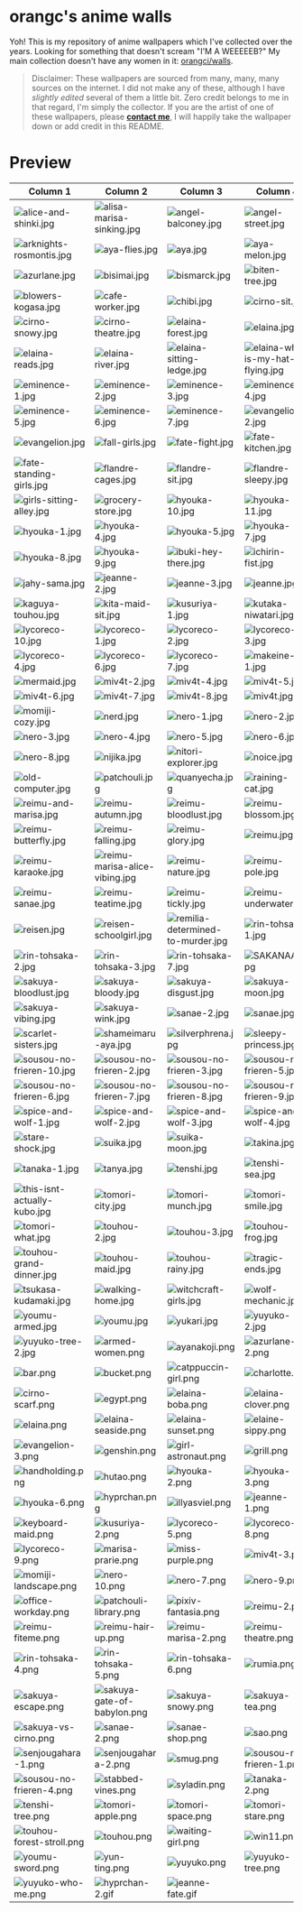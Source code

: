 # orangc's anime walls
Yoh! This is my repository of anime wallpapers which I've collected over the years. Looking for something that doesn't scream "I'M A WEEEEEB?" My main collection doesn't have any women in it: [orangci/walls](https://github.com/orangci/walls).

> Disclaimer: These wallpapers are sourced from many, many, many sources on the internet. I did not make any of these, although I have *slightly edited* several of them a little bit. Zero credit belongs to me in that regard, I'm simply the collector. If you are the artist of one of these wallpapers, please [**contact me**](https://orangc.net), I will happily take the wallpaper down or add credit in this README.
# Preview
| Column 1 | Column 2 | Column 3 | Column 4 |
|---------|---------|---------|---------|
| ![alice-and-shinki.jpg](https://raw.githubusercontent.com/orangci/aniwalls/main/alice-and-shinki.jpg) | ![alisa-marisa-sinking.jpg](https://raw.githubusercontent.com/orangci/aniwalls/main/alisa-marisa-sinking.jpg) | ![angel-balconey.jpg](https://raw.githubusercontent.com/orangci/aniwalls/main/angel-balconey.jpg) | ![angel-street.jpg](https://raw.githubusercontent.com/orangci/aniwalls/main/angel-street.jpg) |
| ![arknights-rosmontis.jpg](https://raw.githubusercontent.com/orangci/aniwalls/main/arknights-rosmontis.jpg) | ![aya-flies.jpg](https://raw.githubusercontent.com/orangci/aniwalls/main/aya-flies.jpg) | ![aya.jpg](https://raw.githubusercontent.com/orangci/aniwalls/main/aya.jpg) | ![aya-melon.jpg](https://raw.githubusercontent.com/orangci/aniwalls/main/aya-melon.jpg) |
| ![azurlane.jpg](https://raw.githubusercontent.com/orangci/aniwalls/main/azurlane.jpg) | ![bisimai.jpg](https://raw.githubusercontent.com/orangci/aniwalls/main/bisimai.jpg) | ![bismarck.jpg](https://raw.githubusercontent.com/orangci/aniwalls/main/bismarck.jpg) | ![biten-tree.jpg](https://raw.githubusercontent.com/orangci/aniwalls/main/biten-tree.jpg) |
| ![blowers-kogasa.jpg](https://raw.githubusercontent.com/orangci/aniwalls/main/blowers-kogasa.jpg) | ![cafe-worker.jpg](https://raw.githubusercontent.com/orangci/aniwalls/main/cafe-worker.jpg) | ![chibi.jpg](https://raw.githubusercontent.com/orangci/aniwalls/main/chibi.jpg) | ![cirno-sit.jpg](https://raw.githubusercontent.com/orangci/aniwalls/main/cirno-sit.jpg) |
| ![cirno-snowy.jpg](https://raw.githubusercontent.com/orangci/aniwalls/main/cirno-snowy.jpg) | ![cirno-theatre.jpg](https://raw.githubusercontent.com/orangci/aniwalls/main/cirno-theatre.jpg) | ![elaina-forest.jpg](https://raw.githubusercontent.com/orangci/aniwalls/main/elaina-forest.jpg) | ![elaina.jpg](https://raw.githubusercontent.com/orangci/aniwalls/main/elaina.jpg) |
| ![elaina-reads.jpg](https://raw.githubusercontent.com/orangci/aniwalls/main/elaina-reads.jpg) | ![elaina-river.jpg](https://raw.githubusercontent.com/orangci/aniwalls/main/elaina-river.jpg) | ![elaina-sitting-ledge.jpg](https://raw.githubusercontent.com/orangci/aniwalls/main/elaina-sitting-ledge.jpg) | ![elaina-why-is-my-hat-flying.jpg](https://raw.githubusercontent.com/orangci/aniwalls/main/elaina-why-is-my-hat-flying.jpg) |
| ![eminence-1.jpg](https://raw.githubusercontent.com/orangci/aniwalls/main/eminence-1.jpg) | ![eminence-2.jpg](https://raw.githubusercontent.com/orangci/aniwalls/main/eminence-2.jpg) | ![eminence-3.jpg](https://raw.githubusercontent.com/orangci/aniwalls/main/eminence-3.jpg) | ![eminence-4.jpg](https://raw.githubusercontent.com/orangci/aniwalls/main/eminence-4.jpg) |
| ![eminence-5.jpg](https://raw.githubusercontent.com/orangci/aniwalls/main/eminence-5.jpg) | ![eminence-6.jpg](https://raw.githubusercontent.com/orangci/aniwalls/main/eminence-6.jpg) | ![eminence-7.jpg](https://raw.githubusercontent.com/orangci/aniwalls/main/eminence-7.jpg) | ![evangelion-2.jpg](https://raw.githubusercontent.com/orangci/aniwalls/main/evangelion-2.jpg) |
| ![evangelion.jpg](https://raw.githubusercontent.com/orangci/aniwalls/main/evangelion.jpg) | ![fall-girls.jpg](https://raw.githubusercontent.com/orangci/aniwalls/main/fall-girls.jpg) | ![fate-fight.jpg](https://raw.githubusercontent.com/orangci/aniwalls/main/fate-fight.jpg) | ![fate-kitchen.jpg](https://raw.githubusercontent.com/orangci/aniwalls/main/fate-kitchen.jpg) |
| ![fate-standing-girls.jpg](https://raw.githubusercontent.com/orangci/aniwalls/main/fate-standing-girls.jpg) | ![flandre-cages.jpg](https://raw.githubusercontent.com/orangci/aniwalls/main/flandre-cages.jpg) | ![flandre-sit.jpg](https://raw.githubusercontent.com/orangci/aniwalls/main/flandre-sit.jpg) | ![flandre-sleepy.jpg](https://raw.githubusercontent.com/orangci/aniwalls/main/flandre-sleepy.jpg) |
| ![girls-sitting-alley.jpg](https://raw.githubusercontent.com/orangci/aniwalls/main/girls-sitting-alley.jpg) | ![grocery-store.jpg](https://raw.githubusercontent.com/orangci/aniwalls/main/grocery-store.jpg) | ![hyouka-10.jpg](https://raw.githubusercontent.com/orangci/aniwalls/main/hyouka-10.jpg) | ![hyouka-11.jpg](https://raw.githubusercontent.com/orangci/aniwalls/main/hyouka-11.jpg) |
| ![hyouka-1.jpg](https://raw.githubusercontent.com/orangci/aniwalls/main/hyouka-1.jpg) | ![hyouka-4.jpg](https://raw.githubusercontent.com/orangci/aniwalls/main/hyouka-4.jpg) | ![hyouka-5.jpg](https://raw.githubusercontent.com/orangci/aniwalls/main/hyouka-5.jpg) | ![hyouka-7.jpg](https://raw.githubusercontent.com/orangci/aniwalls/main/hyouka-7.jpg) |
| ![hyouka-8.jpg](https://raw.githubusercontent.com/orangci/aniwalls/main/hyouka-8.jpg) | ![hyouka-9.jpg](https://raw.githubusercontent.com/orangci/aniwalls/main/hyouka-9.jpg) | ![ibuki-hey-there.jpg](https://raw.githubusercontent.com/orangci/aniwalls/main/ibuki-hey-there.jpg) | ![ichirin-fist.jpg](https://raw.githubusercontent.com/orangci/aniwalls/main/ichirin-fist.jpg) |
| ![jahy-sama.jpg](https://raw.githubusercontent.com/orangci/aniwalls/main/jahy-sama.jpg) | ![jeanne-2.jpg](https://raw.githubusercontent.com/orangci/aniwalls/main/jeanne-2.jpg) | ![jeanne-3.jpg](https://raw.githubusercontent.com/orangci/aniwalls/main/jeanne-3.jpg) | ![jeanne.jpg](https://raw.githubusercontent.com/orangci/aniwalls/main/jeanne.jpg) |
| ![kaguya-touhou.jpg](https://raw.githubusercontent.com/orangci/aniwalls/main/kaguya-touhou.jpg) | ![kita-maid-sit.jpg](https://raw.githubusercontent.com/orangci/aniwalls/main/kita-maid-sit.jpg) | ![kusuriya-1.jpg](https://raw.githubusercontent.com/orangci/aniwalls/main/kusuriya-1.jpg) | ![kutaka-niwatari.jpg](https://raw.githubusercontent.com/orangci/aniwalls/main/kutaka-niwatari.jpg) |
| ![lycoreco-10.jpg](https://raw.githubusercontent.com/orangci/aniwalls/main/lycoreco-10.jpg) | ![lycoreco-1.jpg](https://raw.githubusercontent.com/orangci/aniwalls/main/lycoreco-1.jpg) | ![lycoreco-2.jpg](https://raw.githubusercontent.com/orangci/aniwalls/main/lycoreco-2.jpg) | ![lycoreco-3.jpg](https://raw.githubusercontent.com/orangci/aniwalls/main/lycoreco-3.jpg) |
| ![lycoreco-4.jpg](https://raw.githubusercontent.com/orangci/aniwalls/main/lycoreco-4.jpg) | ![lycoreco-6.jpg](https://raw.githubusercontent.com/orangci/aniwalls/main/lycoreco-6.jpg) | ![lycoreco-7.jpg](https://raw.githubusercontent.com/orangci/aniwalls/main/lycoreco-7.jpg) | ![makeine-1.jpg](https://raw.githubusercontent.com/orangci/aniwalls/main/makeine-1.jpg) |
| ![mermaid.jpg](https://raw.githubusercontent.com/orangci/aniwalls/main/mermaid.jpg) | ![miv4t-2.jpg](https://raw.githubusercontent.com/orangci/aniwalls/main/miv4t-2.jpg) | ![miv4t-4.jpg](https://raw.githubusercontent.com/orangci/aniwalls/main/miv4t-4.jpg) | ![miv4t-5.jpg](https://raw.githubusercontent.com/orangci/aniwalls/main/miv4t-5.jpg) |
| ![miv4t-6.jpg](https://raw.githubusercontent.com/orangci/aniwalls/main/miv4t-6.jpg) | ![miv4t-7.jpg](https://raw.githubusercontent.com/orangci/aniwalls/main/miv4t-7.jpg) | ![miv4t-8.jpg](https://raw.githubusercontent.com/orangci/aniwalls/main/miv4t-8.jpg) | ![miv4t.jpg](https://raw.githubusercontent.com/orangci/aniwalls/main/miv4t.jpg) |
| ![momiji-cozy.jpg](https://raw.githubusercontent.com/orangci/aniwalls/main/momiji-cozy.jpg) | ![nerd.jpg](https://raw.githubusercontent.com/orangci/aniwalls/main/nerd.jpg) | ![nero-1.jpg](https://raw.githubusercontent.com/orangci/aniwalls/main/nero-1.jpg) | ![nero-2.jpg](https://raw.githubusercontent.com/orangci/aniwalls/main/nero-2.jpg) |
| ![nero-3.jpg](https://raw.githubusercontent.com/orangci/aniwalls/main/nero-3.jpg) | ![nero-4.jpg](https://raw.githubusercontent.com/orangci/aniwalls/main/nero-4.jpg) | ![nero-5.jpg](https://raw.githubusercontent.com/orangci/aniwalls/main/nero-5.jpg) | ![nero-6.jpg](https://raw.githubusercontent.com/orangci/aniwalls/main/nero-6.jpg) |
| ![nero-8.jpg](https://raw.githubusercontent.com/orangci/aniwalls/main/nero-8.jpg) | ![nijika.jpg](https://raw.githubusercontent.com/orangci/aniwalls/main/nijika.jpg) | ![nitori-explorer.jpg](https://raw.githubusercontent.com/orangci/aniwalls/main/nitori-explorer.jpg) | ![noice.jpg](https://raw.githubusercontent.com/orangci/aniwalls/main/noice.jpg) |
| ![old-computer.jpg](https://raw.githubusercontent.com/orangci/aniwalls/main/old-computer.jpg) | ![patchouli.jpg](https://raw.githubusercontent.com/orangci/aniwalls/main/patchouli.jpg) | ![quanyecha.jpg](https://raw.githubusercontent.com/orangci/aniwalls/main/quanyecha.jpg) | ![raining-cat.jpg](https://raw.githubusercontent.com/orangci/aniwalls/main/raining-cat.jpg) |
| ![reimu-and-marisa.jpg](https://raw.githubusercontent.com/orangci/aniwalls/main/reimu-and-marisa.jpg) | ![reimu-autumn.jpg](https://raw.githubusercontent.com/orangci/aniwalls/main/reimu-autumn.jpg) | ![reimu-bloodlust.jpg](https://raw.githubusercontent.com/orangci/aniwalls/main/reimu-bloodlust.jpg) | ![reimu-blossom.jpg](https://raw.githubusercontent.com/orangci/aniwalls/main/reimu-blossom.jpg) |
| ![reimu-butterfly.jpg](https://raw.githubusercontent.com/orangci/aniwalls/main/reimu-butterfly.jpg) | ![reimu-falling.jpg](https://raw.githubusercontent.com/orangci/aniwalls/main/reimu-falling.jpg) | ![reimu-glory.jpg](https://raw.githubusercontent.com/orangci/aniwalls/main/reimu-glory.jpg) | ![reimu.jpg](https://raw.githubusercontent.com/orangci/aniwalls/main/reimu.jpg) |
| ![reimu-karaoke.jpg](https://raw.githubusercontent.com/orangci/aniwalls/main/reimu-karaoke.jpg) | ![reimu-marisa-alice-vibing.jpg](https://raw.githubusercontent.com/orangci/aniwalls/main/reimu-marisa-alice-vibing.jpg) | ![reimu-nature.jpg](https://raw.githubusercontent.com/orangci/aniwalls/main/reimu-nature.jpg) | ![reimu-pole.jpg](https://raw.githubusercontent.com/orangci/aniwalls/main/reimu-pole.jpg) |
| ![reimu-sanae.jpg](https://raw.githubusercontent.com/orangci/aniwalls/main/reimu-sanae.jpg) | ![reimu-teatime.jpg](https://raw.githubusercontent.com/orangci/aniwalls/main/reimu-teatime.jpg) | ![reimu-tickly.jpg](https://raw.githubusercontent.com/orangci/aniwalls/main/reimu-tickly.jpg) | ![reimu-underwater.jpg](https://raw.githubusercontent.com/orangci/aniwalls/main/reimu-underwater.jpg) |
| ![reisen.jpg](https://raw.githubusercontent.com/orangci/aniwalls/main/reisen.jpg) | ![reisen-schoolgirl.jpg](https://raw.githubusercontent.com/orangci/aniwalls/main/reisen-schoolgirl.jpg) | ![remilia-determined-to-murder.jpg](https://raw.githubusercontent.com/orangci/aniwalls/main/remilia-determined-to-murder.jpg) | ![rin-tohsaka-1.jpg](https://raw.githubusercontent.com/orangci/aniwalls/main/rin-tohsaka-1.jpg) |
| ![rin-tohsaka-2.jpg](https://raw.githubusercontent.com/orangci/aniwalls/main/rin-tohsaka-2.jpg) | ![rin-tohsaka-3.jpg](https://raw.githubusercontent.com/orangci/aniwalls/main/rin-tohsaka-3.jpg) | ![rin-tohsaka-7.jpg](https://raw.githubusercontent.com/orangci/aniwalls/main/rin-tohsaka-7.jpg) | ![SAKANAAA.jpg](https://raw.githubusercontent.com/orangci/aniwalls/main/SAKANAAA.jpg) |
| ![sakuya-bloodlust.jpg](https://raw.githubusercontent.com/orangci/aniwalls/main/sakuya-bloodlust.jpg) | ![sakuya-bloody.jpg](https://raw.githubusercontent.com/orangci/aniwalls/main/sakuya-bloody.jpg) | ![sakuya-disgust.jpg](https://raw.githubusercontent.com/orangci/aniwalls/main/sakuya-disgust.jpg) | ![sakuya-moon.jpg](https://raw.githubusercontent.com/orangci/aniwalls/main/sakuya-moon.jpg) |
| ![sakuya-vibing.jpg](https://raw.githubusercontent.com/orangci/aniwalls/main/sakuya-vibing.jpg) | ![sakuya-wink.jpg](https://raw.githubusercontent.com/orangci/aniwalls/main/sakuya-wink.jpg) | ![sanae-2.jpg](https://raw.githubusercontent.com/orangci/aniwalls/main/sanae-2.jpg) | ![sanae.jpg](https://raw.githubusercontent.com/orangci/aniwalls/main/sanae.jpg) |
| ![scarlet-sisters.jpg](https://raw.githubusercontent.com/orangci/aniwalls/main/scarlet-sisters.jpg) | ![shameimaru-aya.jpg](https://raw.githubusercontent.com/orangci/aniwalls/main/shameimaru-aya.jpg) | ![silverphrena.jpg](https://raw.githubusercontent.com/orangci/aniwalls/main/silverphrena.jpg) | ![sleepy-princess.jpg](https://raw.githubusercontent.com/orangci/aniwalls/main/sleepy-princess.jpg) |
| ![sousou-no-frieren-10.jpg](https://raw.githubusercontent.com/orangci/aniwalls/main/sousou-no-frieren-10.jpg) | ![sousou-no-frieren-2.jpg](https://raw.githubusercontent.com/orangci/aniwalls/main/sousou-no-frieren-2.jpg) | ![sousou-no-frieren-3.jpg](https://raw.githubusercontent.com/orangci/aniwalls/main/sousou-no-frieren-3.jpg) | ![sousou-no-frieren-5.jpg](https://raw.githubusercontent.com/orangci/aniwalls/main/sousou-no-frieren-5.jpg) |
| ![sousou-no-frieren-6.jpg](https://raw.githubusercontent.com/orangci/aniwalls/main/sousou-no-frieren-6.jpg) | ![sousou-no-frieren-7.jpg](https://raw.githubusercontent.com/orangci/aniwalls/main/sousou-no-frieren-7.jpg) | ![sousou-no-frieren-8.jpg](https://raw.githubusercontent.com/orangci/aniwalls/main/sousou-no-frieren-8.jpg) | ![sousou-no-frieren-9.jpg](https://raw.githubusercontent.com/orangci/aniwalls/main/sousou-no-frieren-9.jpg) |
| ![spice-and-wolf-1.jpg](https://raw.githubusercontent.com/orangci/aniwalls/main/spice-and-wolf-1.jpg) | ![spice-and-wolf-2.jpg](https://raw.githubusercontent.com/orangci/aniwalls/main/spice-and-wolf-2.jpg) | ![spice-and-wolf-3.jpg](https://raw.githubusercontent.com/orangci/aniwalls/main/spice-and-wolf-3.jpg) | ![spice-and-wolf-4.jpg](https://raw.githubusercontent.com/orangci/aniwalls/main/spice-and-wolf-4.jpg) |
| ![stare-shock.jpg](https://raw.githubusercontent.com/orangci/aniwalls/main/stare-shock.jpg) | ![suika.jpg](https://raw.githubusercontent.com/orangci/aniwalls/main/suika.jpg) | ![suika-moon.jpg](https://raw.githubusercontent.com/orangci/aniwalls/main/suika-moon.jpg) | ![takina.jpg](https://raw.githubusercontent.com/orangci/aniwalls/main/takina.jpg) |
| ![tanaka-1.jpg](https://raw.githubusercontent.com/orangci/aniwalls/main/tanaka-1.jpg) | ![tanya.jpg](https://raw.githubusercontent.com/orangci/aniwalls/main/tanya.jpg) | ![tenshi.jpg](https://raw.githubusercontent.com/orangci/aniwalls/main/tenshi.jpg) | ![tenshi-sea.jpg](https://raw.githubusercontent.com/orangci/aniwalls/main/tenshi-sea.jpg) |
| ![this-isnt-actually-kubo.jpg](https://raw.githubusercontent.com/orangci/aniwalls/main/this-isnt-actually-kubo.jpg) | ![tomori-city.jpg](https://raw.githubusercontent.com/orangci/aniwalls/main/tomori-city.jpg) | ![tomori-munch.jpg](https://raw.githubusercontent.com/orangci/aniwalls/main/tomori-munch.jpg) | ![tomori-smile.jpg](https://raw.githubusercontent.com/orangci/aniwalls/main/tomori-smile.jpg) |
| ![tomori-what.jpg](https://raw.githubusercontent.com/orangci/aniwalls/main/tomori-what.jpg) | ![touhou-2.jpg](https://raw.githubusercontent.com/orangci/aniwalls/main/touhou-2.jpg) | ![touhou-3.jpg](https://raw.githubusercontent.com/orangci/aniwalls/main/touhou-3.jpg) | ![touhou-frog.jpg](https://raw.githubusercontent.com/orangci/aniwalls/main/touhou-frog.jpg) |
| ![touhou-grand-dinner.jpg](https://raw.githubusercontent.com/orangci/aniwalls/main/touhou-grand-dinner.jpg) | ![touhou-maid.jpg](https://raw.githubusercontent.com/orangci/aniwalls/main/touhou-maid.jpg) | ![touhou-rainy.jpg](https://raw.githubusercontent.com/orangci/aniwalls/main/touhou-rainy.jpg) | ![tragic-ends.jpg](https://raw.githubusercontent.com/orangci/aniwalls/main/tragic-ends.jpg) |
| ![tsukasa-kudamaki.jpg](https://raw.githubusercontent.com/orangci/aniwalls/main/tsukasa-kudamaki.jpg) | ![walking-home.jpg](https://raw.githubusercontent.com/orangci/aniwalls/main/walking-home.jpg) | ![witchcraft-girls.jpg](https://raw.githubusercontent.com/orangci/aniwalls/main/witchcraft-girls.jpg) | ![wolf-mechanic.jpg](https://raw.githubusercontent.com/orangci/aniwalls/main/wolf-mechanic.jpg) |
| ![youmu-armed.jpg](https://raw.githubusercontent.com/orangci/aniwalls/main/youmu-armed.jpg) | ![youmu.jpg](https://raw.githubusercontent.com/orangci/aniwalls/main/youmu.jpg) | ![yukari.jpg](https://raw.githubusercontent.com/orangci/aniwalls/main/yukari.jpg) | ![yuyuko-2.jpg](https://raw.githubusercontent.com/orangci/aniwalls/main/yuyuko-2.jpg) |
| ![yuyuko-tree-2.jpg](https://raw.githubusercontent.com/orangci/aniwalls/main/yuyuko-tree-2.jpg) | ![armed-women.png](https://raw.githubusercontent.com/orangci/aniwalls/main/armed-women.png) | ![ayanakoji.png](https://raw.githubusercontent.com/orangci/aniwalls/main/ayanakoji.png) | ![azurlane-2.png](https://raw.githubusercontent.com/orangci/aniwalls/main/azurlane-2.png) |
| ![bar.png](https://raw.githubusercontent.com/orangci/aniwalls/main/bar.png) | ![bucket.png](https://raw.githubusercontent.com/orangci/aniwalls/main/bucket.png) | ![catppuccin-girl.png](https://raw.githubusercontent.com/orangci/aniwalls/main/catppuccin-girl.png) | ![charlotte.png](https://raw.githubusercontent.com/orangci/aniwalls/main/charlotte.png) |
| ![cirno-scarf.png](https://raw.githubusercontent.com/orangci/aniwalls/main/cirno-scarf.png) | ![egypt.png](https://raw.githubusercontent.com/orangci/aniwalls/main/egypt.png) | ![elaina-boba.png](https://raw.githubusercontent.com/orangci/aniwalls/main/elaina-boba.png) | ![elaina-clover.png](https://raw.githubusercontent.com/orangci/aniwalls/main/elaina-clover.png) |
| ![elaina.png](https://raw.githubusercontent.com/orangci/aniwalls/main/elaina.png) | ![elaina-seaside.png](https://raw.githubusercontent.com/orangci/aniwalls/main/elaina-seaside.png) | ![elaina-sunset.png](https://raw.githubusercontent.com/orangci/aniwalls/main/elaina-sunset.png) | ![elaine-sippy.png](https://raw.githubusercontent.com/orangci/aniwalls/main/elaine-sippy.png) |
| ![evangelion-3.png](https://raw.githubusercontent.com/orangci/aniwalls/main/evangelion-3.png) | ![genshin.png](https://raw.githubusercontent.com/orangci/aniwalls/main/genshin.png) | ![girl-astronaut.png](https://raw.githubusercontent.com/orangci/aniwalls/main/girl-astronaut.png) | ![grill.png](https://raw.githubusercontent.com/orangci/aniwalls/main/grill.png) |
| ![handholding.png](https://raw.githubusercontent.com/orangci/aniwalls/main/handholding.png) | ![hutao.png](https://raw.githubusercontent.com/orangci/aniwalls/main/hutao.png) | ![hyouka-2.png](https://raw.githubusercontent.com/orangci/aniwalls/main/hyouka-2.png) | ![hyouka-3.png](https://raw.githubusercontent.com/orangci/aniwalls/main/hyouka-3.png) |
| ![hyouka-6.png](https://raw.githubusercontent.com/orangci/aniwalls/main/hyouka-6.png) | ![hyprchan.png](https://raw.githubusercontent.com/orangci/aniwalls/main/hyprchan.png) | ![illyasviel.png](https://raw.githubusercontent.com/orangci/aniwalls/main/illyasviel.png) | ![jeanne-1.png](https://raw.githubusercontent.com/orangci/aniwalls/main/jeanne-1.png) |
| ![keyboard-maid.png](https://raw.githubusercontent.com/orangci/aniwalls/main/keyboard-maid.png) | ![kusuriya-2.png](https://raw.githubusercontent.com/orangci/aniwalls/main/kusuriya-2.png) | ![lycoreco-5.png](https://raw.githubusercontent.com/orangci/aniwalls/main/lycoreco-5.png) | ![lycoreco-8.png](https://raw.githubusercontent.com/orangci/aniwalls/main/lycoreco-8.png) |
| ![lycoreco-9.png](https://raw.githubusercontent.com/orangci/aniwalls/main/lycoreco-9.png) | ![marisa-prarie.png](https://raw.githubusercontent.com/orangci/aniwalls/main/marisa-prarie.png) | ![miss-purple.png](https://raw.githubusercontent.com/orangci/aniwalls/main/miss-purple.png) | ![miv4t-3.png](https://raw.githubusercontent.com/orangci/aniwalls/main/miv4t-3.png) |
| ![momiji-landscape.png](https://raw.githubusercontent.com/orangci/aniwalls/main/momiji-landscape.png) | ![nero-10.png](https://raw.githubusercontent.com/orangci/aniwalls/main/nero-10.png) | ![nero-7.png](https://raw.githubusercontent.com/orangci/aniwalls/main/nero-7.png) | ![nero-9.png](https://raw.githubusercontent.com/orangci/aniwalls/main/nero-9.png) |
| ![office-workday.png](https://raw.githubusercontent.com/orangci/aniwalls/main/office-workday.png) | ![patchouli-library.png](https://raw.githubusercontent.com/orangci/aniwalls/main/patchouli-library.png) | ![pixiv-fantasia.png](https://raw.githubusercontent.com/orangci/aniwalls/main/pixiv-fantasia.png) | ![reimu-2.png](https://raw.githubusercontent.com/orangci/aniwalls/main/reimu-2.png) |
| ![reimu-fiteme.png](https://raw.githubusercontent.com/orangci/aniwalls/main/reimu-fiteme.png) | ![reimu-hair-up.png](https://raw.githubusercontent.com/orangci/aniwalls/main/reimu-hair-up.png) | ![reimu-marisa-2.png](https://raw.githubusercontent.com/orangci/aniwalls/main/reimu-marisa-2.png) | ![reimu-theatre.png](https://raw.githubusercontent.com/orangci/aniwalls/main/reimu-theatre.png) |
| ![rin-tohsaka-4.png](https://raw.githubusercontent.com/orangci/aniwalls/main/rin-tohsaka-4.png) | ![rin-tohsaka-5.png](https://raw.githubusercontent.com/orangci/aniwalls/main/rin-tohsaka-5.png) | ![rin-tohsaka-6.png](https://raw.githubusercontent.com/orangci/aniwalls/main/rin-tohsaka-6.png) | ![rumia.png](https://raw.githubusercontent.com/orangci/aniwalls/main/rumia.png) |
| ![sakuya-escape.png](https://raw.githubusercontent.com/orangci/aniwalls/main/sakuya-escape.png) | ![sakuya-gate-of-babylon.png](https://raw.githubusercontent.com/orangci/aniwalls/main/sakuya-gate-of-babylon.png) | ![sakuya-snowy.png](https://raw.githubusercontent.com/orangci/aniwalls/main/sakuya-snowy.png) | ![sakuya-tea.png](https://raw.githubusercontent.com/orangci/aniwalls/main/sakuya-tea.png) |
| ![sakuya-vs-cirno.png](https://raw.githubusercontent.com/orangci/aniwalls/main/sakuya-vs-cirno.png) | ![sanae-2.png](https://raw.githubusercontent.com/orangci/aniwalls/main/sanae-2.png) | ![sanae-shop.png](https://raw.githubusercontent.com/orangci/aniwalls/main/sanae-shop.png) | ![sao.png](https://raw.githubusercontent.com/orangci/aniwalls/main/sao.png) |
| ![senjougahara-1.png](https://raw.githubusercontent.com/orangci/aniwalls/main/senjougahara-1.png) | ![senjougahara-2.png](https://raw.githubusercontent.com/orangci/aniwalls/main/senjougahara-2.png) | ![smug.png](https://raw.githubusercontent.com/orangci/aniwalls/main/smug.png) | ![sousou-no-frieren-1.png](https://raw.githubusercontent.com/orangci/aniwalls/main/sousou-no-frieren-1.png) |
| ![sousou-no-frieren-4.png](https://raw.githubusercontent.com/orangci/aniwalls/main/sousou-no-frieren-4.png) | ![stabbed-vines.png](https://raw.githubusercontent.com/orangci/aniwalls/main/stabbed-vines.png) | ![syladin.png](https://raw.githubusercontent.com/orangci/aniwalls/main/syladin.png) | ![tanaka-2.png](https://raw.githubusercontent.com/orangci/aniwalls/main/tanaka-2.png) |
| ![tenshi-tree.png](https://raw.githubusercontent.com/orangci/aniwalls/main/tenshi-tree.png) | ![tomori-apple.png](https://raw.githubusercontent.com/orangci/aniwalls/main/tomori-apple.png) | ![tomori-space.png](https://raw.githubusercontent.com/orangci/aniwalls/main/tomori-space.png) | ![tomori-stare.png](https://raw.githubusercontent.com/orangci/aniwalls/main/tomori-stare.png) |
| ![touhou-forest-stroll.png](https://raw.githubusercontent.com/orangci/aniwalls/main/touhou-forest-stroll.png) | ![touhou.png](https://raw.githubusercontent.com/orangci/aniwalls/main/touhou.png) | ![waiting-girl.png](https://raw.githubusercontent.com/orangci/aniwalls/main/waiting-girl.png) | ![win11.png](https://raw.githubusercontent.com/orangci/aniwalls/main/win11.png) |
| ![youmu-sword.png](https://raw.githubusercontent.com/orangci/aniwalls/main/youmu-sword.png) | ![yun-ting.png](https://raw.githubusercontent.com/orangci/aniwalls/main/yun-ting.png) | ![yuyuko.png](https://raw.githubusercontent.com/orangci/aniwalls/main/yuyuko.png) | ![yuyuko-tree.png](https://raw.githubusercontent.com/orangci/aniwalls/main/yuyuko-tree.png) |
| ![yuyuko-who-me.png](https://raw.githubusercontent.com/orangci/aniwalls/main/yuyuko-who-me.png) | ![hyprchan-2.gif](https://raw.githubusercontent.com/orangci/aniwalls/main/hyprchan-2.gif) | ![jeanne-fate.gif](https://raw.githubusercontent.com/orangci/aniwalls/main/jeanne-fate.gif) | |
